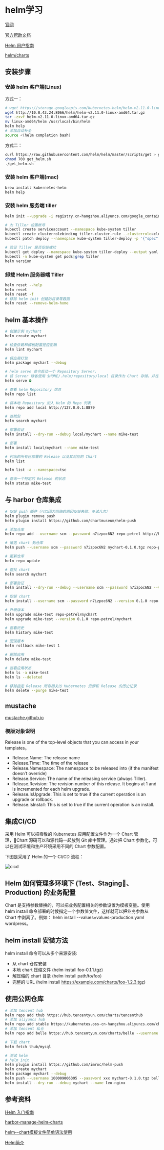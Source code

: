 # helm学习

[官网](https://www.helm.sh/)

[官方帮助文档](https://docs.helm.sh/using_helm/#installing-helm)

[Helm 用户指南](https://github.com/whmzsu/helm-doc-zh-cn)

[helm/charts](https://github.com/helm/charts)

## 安装步骤

### 安装 helm 客户端(Linux)

方式一：

```sh
# wget https://storage.googleapis.com/kubernetes-helm/helm-v2.11.0-linux-amd64.tar.gz
wget http://10.0.43.24:8066/helm/helm-v2.11.0-linux-amd64.tar.gz
tar -zxvf helm-v2.11.0-linux-amd64.tar.gz 
mv linux-amd64/helm /usr/local/bin/helm
helm help
# 添加自动补全
source <(helm completion bash)
```

方式二：

```sh
curl https://raw.githubusercontent.com/helm/helm/master/scripts/get > get_helm.sh
chmod 700 get_helm.sh
./get_helm.sh
```

### 安装 helm 客户端(mac)

```sh
brew install kubernetes-helm
helm help
```

### 安装 helm 服务端 tiller

```sh
helm init --upgrade -i registry.cn-hangzhou.aliyuncs.com/google_containers/tiller:v2.11.0 --stable-repo-url https://kubernetes.oss-cn-hangzhou.aliyuncs.com/charts

# 为 Tiller 设置帐号
kubectl create serviceaccount --namespace kube-system tiller
kubectl create clusterrolebinding tiller-cluster-rule --clusterrole=cluster-admin --serviceaccount=kube-system:tiller
kubectl patch deploy --namespace kube-system tiller-deploy -p '{"spec":{"template":{"spec":{"serviceAccount":"tiller"}}}}'

# 验证 Tiller 是否安装成功
kubectl get deploy --namespace kube-system tiller-deploy --output yaml|grep  serviceAccount
kubectl -n kube-system get pods|grep tiller
helm version
```

### 卸载 Helm 服务器端 Tiller

```sh
helm reset --help
helm reset
helm reset -f
# 移除 helm init 创建的目录等数据
helm reset --remove-helm-home
```

## helm 基本操作

```sh
# 创建示例 mychart
helm create mychart

# 检查依赖和模板配置是否正确
helm lint mychart

# 将应用打包
helm package mychart --debug

# helm serve 命令启动一个 Repository Server，
# 该 Server 缺省使用 $HOME/.helm/repository/local 目录作为 Chart 存储，并在 8879 端口上提供服务。
helm serve &

# 查看 helm Repository 信息
helm repo list

# 将本地 Repository 加入 Helm 的 Repo 列表
helm repo add local http://127.0.0.1:8879

# 查找包
helm search mychart

# 部署验证
helm install --dry-run --debug local/mychart --name mike-test

# 部署
helm install local/mychart --name mike-test

# 列出的所有已部署的 Release 以及其对应的 Chart
helm list

helm list -a --namespace=tsc

# 查询一个特定的 Release 的状态
helm status mike-test
```

## 与 harbor 仓库集成

```sh
# 安装 push 插件（可以因为网络的原因安装失败，多试几次）
helm plugin remove push
helm plugin install https://github.com/chartmuseum/helm-push

# 添加仓库
helm repo add --username scm --password n7izpoc6N2 repo-petrel http://hub.wonhigh.cn/chartrepo/petrel

# 推送 chart 到仓库
helm push --username scm --password n7izpoc6N2 mychart-0.1.0.tgz repo-petrel

# 更新仓库
helm repo update

# 查找 chart
helm search mychart

# 部署验证
helm install --dry-run --debug --username scm --password n7izpoc6N2 --version 0.1.0 repo-petrel/mychart --name mike-test

# 安装 chart
helm install --username scm --password n7izpoc6N2 --version 0.1.0 repo-petrel/mychart --name mike-test

# 升级版本
helm upgrade mike-test repo-petrel/mychart
helm upgrade mike-test --version 0.1.0 repo-petrel/mychart

# 查看历史
helm history mike-test

# 回滚版本
helm rollback mike-test 1

# 删除应用
helm delete mike-test

# 查看应用状态
helm ls -a mike-test
helm ls --deleted

# 移除指定 Release 所有相关的 Kubernetes 资源和 Release 的历史记录
helm delete --purge mike-test
```

## mustache

[mustache.github.io](https://mustache.github.io/)

### 模版对象说明

Release is one of the top-level objects that you can access in your templates。

- Release.Name: The release name
- Release.Time: The time of the release
- Release.Namespace: The namespace to be released into (if the manifest doesn’t override)
- Release.Service: The name of the releasing service (always Tiller).
- Release.Revision: The revision number of this release. It begins at 1 and is incremented for each helm upgrade.
- Release.IsUpgrade: This is set to true if the current operation is an upgrade or rollback.
- Release.IsInstall: This is set to true if the current operation is an install.

## 集成CI/CD

采用 Helm 可以把零散的 Kubernetes 应用配置文件作为一个 Chart 管理，Chart 源码可以和源代码一起放到 Git 库中管理。通过把 Chart 参数化，可以在测试环境和生产环境采用不同的 Chart 参数配置。

下图是采用了 Helm 的一个 CI/CD 流程：

![cicd](/images/cicd.png)

## Helm 如何管理多环境下 (Test、Staging、Production) 的业务配置

Chart 是支持参数替换的，可以把业务配置相关的参数设置为模板变量。使用 helm install 命令部署的时候指定一个参数值文件，这样就可以把业务参数从 Chart 中剥离了。例如： helm install --values=values-production.yaml wordpress。

## helm install 安装方法

helm install 命令可以从多个来源安装:

- 从 chart 仓库安装
- 本地 chart 压缩文件 (helm install foo-0.1.1.tgz)
- 解压缩的 chart 目录 (helm install path/to/foo)
- 完整的 URL (helm install https://example.com/charts/foo-1.2.3.tgz)

## 使用公网仓库

```sh
# 添加 tencent hub
helm repo add thub https://hub.tencentyun.com/charts/tencenthub
# 添加 aliyuncs hub
helm repo add stable https://kubernetes.oss-cn-hangzhou.aliyuncs.com/charts
# 添加 tencent 私仓
helm repo add belle https://hub.tencentyun.com/charts/belle --username 100009006395 --password xxx

# 下载 chart
helm fetch thub/mysql

# 测试 helm
# helm init
helm plugin install https://github.com/imroc/helm-push
helm create mychart
helm package mychart --debug
helm push --username 100009006395 --password xxx mychart-0.1.0.tgz belle
helm install --dry-run --debug mychart --name leo-nginx
```

## 参考资料

[Helm 入门指南](https://www.hi-linux.com/posts/21466.html)

[harbor-manage-helm-charts](https://github.com/goharbor/harbor/blob/master/docs/user_guide.md#manage-helm-charts)

[helm--chart模板文件简单语法使用](https://www.cnblogs.com/DaweiJ/articles/8779256.html)

[Helm简介](https://blog.csdn.net/chenleiking/article/details/79539012)
